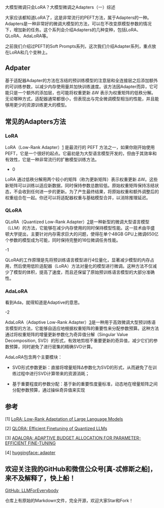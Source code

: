 大模型微调只会LoRA？大模型微调之Adapters（一）综述

大家应该都知道LoRA了，这是非常流行的PEFT方法，属于Adapters的一种。Adapters是一种非常好的微调大模型的方法，可以在不改变原模型参数的情况下，增加新的任务。这个系列会介绍Adapters的几种变种，包括LoRA、QLoRA、AdaLoRA等。

之前我们介绍过PEFT的Soft Prompts系列，这次我们介绍Adapter系列，重点放在LoRA和几个变种上。

## Adpater

基于适配器Adapter的方法在冻结的预训练模型的注意层和全连接层之后添加额外的可训练参数，以减少内存使用量并加快训练速度。该方法因Adapter而异，它可能只是一个额外的添加层，也可能将权重更新 ∆W 表示为权重矩阵的低秩分解。无论哪种方式，适配器通常都很小，但表现出与完全微调模型相当的性能，并且能够用更少的资源训练更大的模型。

## 常见的Adapters方法

### LoRA

LoRA（Low-Rank Adapter）[1](#refer-anchor-1) 是最流行的 PEFT 方法之一，如果你刚开始使用 PEFT，它是一个很好的起点。它最初是为大型语言模型开发的，但由于其效率和有效性，它是一种非常流行的扩散模型训练方法。

- 0

LoRA 通过低秩分解用两个较小的矩阵（称为更新矩阵）表示权重更新 ∆W。这些新矩阵可以训练以适应新数据，同时保持参数总数较低。原始权重矩阵保持冻结状态，不会收到任何进一步的更新。为了产生最终结果，将原始权重和额外调整后的权重组合在一起。你还可以将适配器权重与基础模型合并，以消除推理延迟。

### QLoRA

QLoRA（Quantized Low-Rank Adapter）[2](#refer-anchor-2)是一种新型的微调大型语言模型（LLM）的方法，它能够在减少内存使用的同时保持模型性能。这一技术由华盛顿大学提出，主要针对内存需求巨大的问题，使得在单个48GB GPU上微调650亿个参数的模型成为可能，同时保持完整的16位微调任务性能。

-1

QLoRA的工作原理是先将预训练语言模型进行4位量化，显著减少模型的内存占用，然后使用低阶适配器（LoRA）方法对量化的模型进行微调。这种方法不仅减少了模型的体积，提高了速度，而且还保留了原始预训练语言模型的大部分准确性。

### AdaLoRA

看到Ada，就得知道是Adaptive的意思。

-2

AdaLoRA（Adaptive Low-Rank Adapter）[3](#refer-anchor-3)是一种用于高效微调大型预训练语言模型的方法，它能够自适应地根据权重矩阵的重要性来分配参数预算。这种方法通过将权重矩阵的增量更新参数化为奇异值分解（Singular Value Decomposition, SVD）的形式，有效地剪枝不重要更新的奇异值，减少它们的参数预算，同时避免了进行密集的精确SVD计算。

AdaLoRA包含两个主要模块：

- SVD形式参数更新：直接将增量矩阵Δ参数化为SVD的形式，从而避免了在训练过程中进行SVD计算带来的资源消耗；

- 基于重要程度的参数分配：基于新的重要性度量标准，动态地在增量矩阵之间分配参数预算，通过操纵奇异值来实现


## 参考

<div id="refer-anchor-1"></div>

[1] [LoRA: Low-Rank Adaptation of Large Language Models](https://arxiv.org/pdf/2106.09685)

<div id="refer-anchor-2"></div>

[2] [QLORA: Efficient Finetuning of Quantized LLMs](https://arxiv.org/pdf/2305.14314)

<div id="refer-anchor-3"></div>

[3] [ADALORA: ADAPTIVE BUDGET ALLOCATION FOR PARAMETER-EFFICIENT FINE-TUNING](https://arxiv.org/pdf/2303.10512)

[4] [huggingface: adapter](https://huggingface.co/docs/peft/conceptual_guides/adapter)

## 欢迎关注我的GitHub和微信公众号[真-忒修斯之船]，来不及解释了，快上船！

[GitHub: LLMForEverybody](https://github.com/luhengshiwo/LLMForEverybody)

仓库上有原始的Markdown文件，完全开源，欢迎大家Star和Fork！